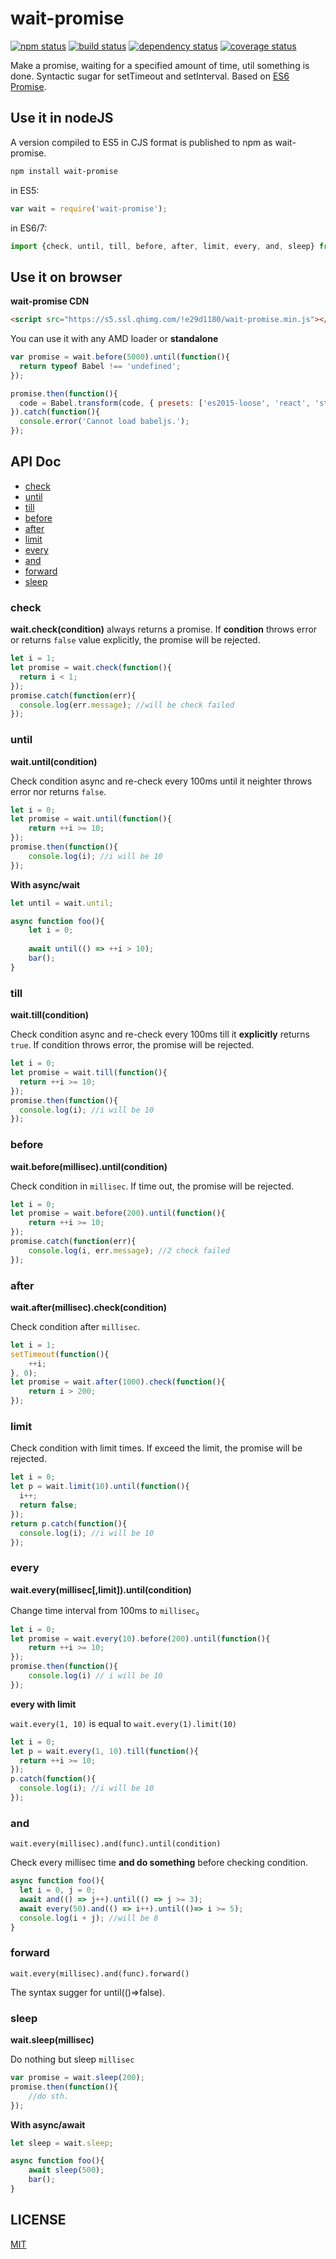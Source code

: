 # wait-promise

[![npm status](https://img.shields.io/npm/v/wait-promise.svg)](https://www.npmjs.org/package/wait-promise)
[![build status](https://api.travis-ci.org/akira-cn/wait-promise.svg?branch=master)](https://travis-ci.org/akira-cn/wait-promise) 
[![dependency status](https://david-dm.org/akira-cn/wait-promise.svg)](https://david-dm.org/akira-cn/wait-promise) 
[![coverage status](https://img.shields.io/coveralls/akira-cn/wait-promise.svg)](https://coveralls.io/github/akira-cn/wait-promise)

Make a promise, waiting for a specified amount of time, util something is done. Syntactic sugar for setTimeout and setInterval. Based on [ES6 Promise](https://developer.mozilla.org/zh-CN/docs/Web/JavaScript/Reference/Global_Objects/Promise).

## Use it in nodeJS

A version compiled to ES5 in CJS format is published to npm as wait-promise.

```bash
npm install wait-promise
```

in ES5:

```js
var wait = require('wait-promise');
```

in ES6/7:

```js
import {check, until, till, before, after, limit, every, and, sleep} from 'wait-promise';
```

## Use it on browser

**wait-promise CDN**

```html
<script src="https://s5.ssl.qhimg.com/!e29d1180/wait-promise.min.js"></script>
```

You can use it with any AMD loader or **standalone**

```js
var promise = wait.before(5000).until(function(){
  return typeof Babel !== 'undefined';
});

promise.then(function(){
  code = Babel.transform(code, { presets: ['es2015-loose', 'react', 'stage-0'] }).code;
}).catch(function(){
  console.error('Cannot load babeljs.');
});
```

## API Doc

* [check](#check)
* [until](#until)
* [till](#till)
* [before](#before)
* [after](#after)
* [limit](#limit)
* [every](#every)
* [and](#and)
* [forward](#forward)
* [sleep](#sleep)

### check

**wait.check(condition)** always returns a promise. If **condition** throws error or returns `false` value explicitly, the promise will be rejected.

```js
let i = 1;
let promise = wait.check(function(){
  return i < 1;
});
promise.catch(function(err){
  console.log(err.message); //will be check failed
});
```

### until

**wait.until(condition)**

Check condition async and re-check every 100ms until it neighter throws error nor returns `false`.

```js
let i = 0;
let promise = wait.until(function(){
	return ++i >= 10;
});
promise.then(function(){
	console.log(i); //i will be 10
});
```

**With async/wait**

```js
let until = wait.until;

async function foo(){
	let i = 0;
	
	await until(() => ++i > 10);
	bar();
}
```

### till

**wait.till(condition)**

Check condition async and re-check every 100ms till it **explicitly** returns `true`. If condition throws error, the promise will be rejected.

```js
let i = 0;
let promise = wait.till(function(){
  return ++i >= 10;
});
promise.then(function(){
  console.log(i); //i will be 10
});
```

### before

**wait.before(millisec).until(condition)**

Check condition in `millisec`. If time out, the promise will be rejected.

```js
let i = 0;
let promise = wait.before(200).until(function(){
	return ++i >= 10;
});
promise.catch(function(err){
	console.log(i, err.message); //2 check failed
});
```

### after

**wait.after(millisec).check(condition)**

Check condition after `millisec`.

```js
let i = 1;
setTimeout(function(){
	++i;
}, 0); 
let promise = wait.after(1000).check(function(){
	return i > 200;
});
```

### limit

Check condition with limit times. If exceed the limit, the promise will be rejected.

```js
let i = 0;
let p = wait.limit(10).until(function(){
  i++;
  return false;
});
return p.catch(function(){
  console.log(i); //i will be 10
});
```

### every

**wait.every(millisec[,limit]).until(condition)**

Change time interval from 100ms to `millisec`。

```js
let i = 0;
let promise = wait.every(10).before(200).until(function(){
	return ++i >= 10;
});
promise.then(function(){
	console.log(i) // i will be 10
});
```

**every with limit**

`wait.every(1, 10)` is equal to `wait.every(1).limit(10)` 

```js
let i = 0;
let p = wait.every(1, 10).till(function(){
  return ++i >= 10;
});
p.catch(function(){
  console.log(i); //i will be 10
});
```

### and

`wait.every(millisec).and(func).until(condition)`

Check every millisec time **and do something** before checking condition.

```js
async function foo(){
  let i = 0, j = 0;
  await and(() => j++).until(() => j >= 3);
  await every(50).and(() => i++).until(()=> i >= 5);
  console.log(i + j); //will be 8
}
```

### forward

`wait.every(millisec).and(func).forward()`

The syntax sugger for until(()=>false).

### sleep

**wait.sleep(millisec)**

Do nothing but sleep `millisec`

```js
var promise = wait.sleep(200);
promise.then(function(){
	//do sth.
});
```

**With async/await**

```js
let sleep = wait.sleep;

async function foo(){
	await sleep(500);
	bar();
} 
```

## LICENSE

[MIT](LICENSE)
